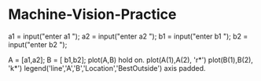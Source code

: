 # Machine-Vision-Practice
a1 = input("enter a1 ");
a2 = input("enter a2 ");
b1 = input("enter b1 ");
b2 = input("enter b2 ");

A = [a1,a2];
B = [ b1,b2];
plot(A,B)
hold on.
plot(A(1),A(2), 'r*')
plot(B(1),B(2), 'k*')
legend('line','A','B','Location','BestOutside')
axis padded.
